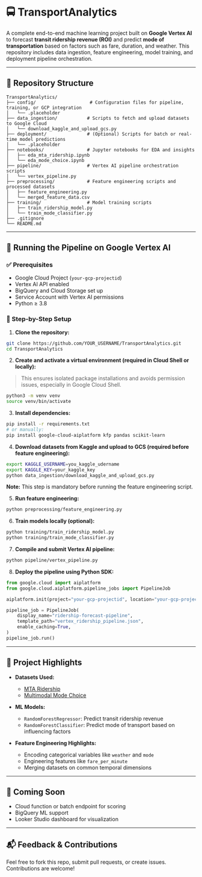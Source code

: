 
# 🚍 TransportAnalytics

A complete end-to-end machine learning project built on **Google Vertex AI** to forecast **transit ridership revenue (ROI)** and predict **mode of transportation** based on factors such as fare, duration, and weather. This repository includes data ingestion, feature engineering, model training, and deployment pipeline orchestration.

---

## 📁 Repository Structure

```
TransportAnalytics/
├── config/                    # Configuration files for pipeline, training, or GCP integration
│   └── .placeholder
├── data_ingestion/           # Scripts to fetch and upload datasets to Google Cloud
│   └── download_kaggle_and_upload_gcs.py
├── deployment/               # (Optional) Scripts for batch or real-time model predictions
│   └── .placeholder
├── notebooks/                # Jupyter notebooks for EDA and insights
│   ├── eda_mta_ridership.ipynb
│   └── eda_mode_choice.ipynb
├── pipeline/                 # Vertex AI pipeline orchestration scripts
│   └── vertex_pipeline.py
├── preprocessing/            # Feature engineering scripts and processed datasets
│   ├── feature_engineering.py
│   └── merged_feature_data.csv
├── training/                 # Model training scripts
│   ├── train_ridership_model.py
│   └── train_mode_classifier.py
├── .gitignore
└── README.md
```

---

## 🚀 Running the Pipeline on Google Vertex AI

### ✅ Prerequisites

- Google Cloud Project (`your-gcp-projectid`)
- Vertex AI API enabled
- BigQuery and Cloud Storage set up
- Service Account with Vertex AI permissions
- Python ≥ 3.8

### 🔧 Step-by-Step Setup

1. **Clone the repository:**
```bash
git clone https://github.com/YOUR_USERNAME/TransportAnalytics.git
cd TransportAnalytics
```

2. **Create and activate a virtual environment (required in Cloud Shell or locally):**
> This ensures isolated package installations and avoids permission issues, especially in Google Cloud Shell.

```bash
python3 -m venv venv
source venv/bin/activate
```

3. **Install dependencies:**
```bash
pip install -r requirements.txt
# or manually:
pip install google-cloud-aiplatform kfp pandas scikit-learn
```

4. **Download datasets from Kaggle and upload to GCS (required before feature engineering):**
```bash
export KAGGLE_USERNAME=you_kaggle_udername
export KAGGLE_KEY=your_kaggle_key
python data_ingestion/download_kaggle_and_upload_gcs.py
```
**Note:** This step is mandatory before running the feature engineering script.

5. **Run feature engineering:**
```bash
python preprocessing/feature_engineering.py
```

6. **Train models locally (optional):**
```bash
python training/train_ridership_model.py
python training/train_mode_classifier.py
```

7. **Compile and submit Vertex AI pipeline:**
```bash
python pipeline/vertex_pipeline.py
```

8. **Deploy the pipeline using Python SDK:**
```python
from google.cloud import aiplatform
from google.cloud.aiplatform.pipeline_jobs import PipelineJob

aiplatform.init(project="your-gcp-projectid", location="your-gcp-project-location")

pipeline_job = PipelineJob(
    display_name="ridership-forecast-pipeline",
    template_path="vertex_ridership_pipeline.json",
    enable_caching=True,
)
pipeline_job.run()
```

---

## 🧠 Project Highlights

- **Datasets Used:**
  - [MTA Ridership](https://www.kaggle.com/datasets/princehobby/metropolitan-transportation-authority-mta-datasets)
  - [Multimodal Mode Choice](https://www.kaggle.com/datasets/merdelic/dataset-for-multimodal-transport-analytics)

- **ML Models:**
  - `RandomForestRegressor`: Predict transit ridership revenue
  - `RandomForestClassifier`: Predict mode of transport based on influencing factors

- **Feature Engineering Highlights:**
  - Encoding categorical variables like `weather` and `mode`
  - Engineering features like `fare_per_minute`
  - Merging datasets on common temporal dimensions

---

## 🧩 Coming Soon
- Cloud function or batch endpoint for scoring
- BigQuery ML support
- Looker Studio dashboard for visualization

---

## 📬 Feedback & Contributions
Feel free to fork this repo, submit pull requests, or create issues. Contributions are welcome!

